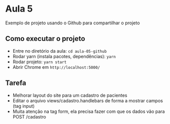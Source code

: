 # Aula 5

Exemplo de projeto usando o Github para compartilhar o projeto

## Como executar o projeto

- Entre no diretório da aula: `cd aula-05-github`
- Rodar yarn (instala pacotes, dependências): `yarn`
- Rodar projeto: `yarn start`
- Abrir Chrome em `http://localhost:5000/`

## Tarefa

- Melhorar layout do site para um cadastro de pacientes
- Editar o arquivo views/cadastro.handlebars de forma a mostrar campos (tag input)
- Muita atenção na tag form, ela precisa fazer com que os dados vão para POST /cadastro
